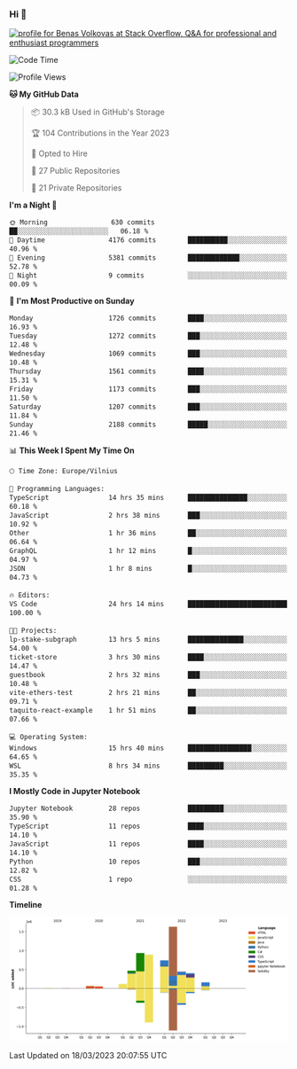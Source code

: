 ### Hi 👋
<a href="https://stackoverflow.com/users/14954249/benas-volkovas"><img src="https://stackoverflow.com/users/flair/14954249.png?theme=dark" width="208" height="58" alt="profile for Benas Volkovas at Stack Overflow, Q&amp;A for professional and enthusiast programmers" title="profile for Benas Volkovas at Stack Overflow, Q&amp;A for professional and enthusiast programmers"></a>

<!--START_SECTION:waka-->
![Code Time](http://img.shields.io/badge/Code%20Time-1%2C339%20hrs%2055%20mins-blue)

![Profile Views](http://img.shields.io/badge/Profile%20Views-0-blue)

**🐱 My GitHub Data** 

> 📦 30.3 kB Used in GitHub's Storage 
 > 
> 🏆 104 Contributions in the Year 2023
 > 
> 💼 Opted to Hire
 > 
> 📜 27 Public Repositories 
 > 
> 🔑 21 Private Repositories 
 > 
**I'm a Night 🦉** 

```text
🌞 Morning                630 commits         ██░░░░░░░░░░░░░░░░░░░░░░░   06.18 % 
🌆 Daytime                4176 commits        ██████████░░░░░░░░░░░░░░░   40.96 % 
🌃 Evening                5381 commits        █████████████░░░░░░░░░░░░   52.78 % 
🌙 Night                  9 commits           ░░░░░░░░░░░░░░░░░░░░░░░░░   00.09 % 
```
📅 **I'm Most Productive on Sunday** 

```text
Monday                   1726 commits        ████░░░░░░░░░░░░░░░░░░░░░   16.93 % 
Tuesday                  1272 commits        ███░░░░░░░░░░░░░░░░░░░░░░   12.48 % 
Wednesday                1069 commits        ███░░░░░░░░░░░░░░░░░░░░░░   10.48 % 
Thursday                 1561 commits        ████░░░░░░░░░░░░░░░░░░░░░   15.31 % 
Friday                   1173 commits        ███░░░░░░░░░░░░░░░░░░░░░░   11.50 % 
Saturday                 1207 commits        ███░░░░░░░░░░░░░░░░░░░░░░   11.84 % 
Sunday                   2188 commits        █████░░░░░░░░░░░░░░░░░░░░   21.46 % 
```


📊 **This Week I Spent My Time On** 

```text
🕑︎ Time Zone: Europe/Vilnius

💬 Programming Languages: 
TypeScript               14 hrs 35 mins      ███████████████░░░░░░░░░░   60.18 % 
JavaScript               2 hrs 38 mins       ███░░░░░░░░░░░░░░░░░░░░░░   10.92 % 
Other                    1 hr 36 mins        ██░░░░░░░░░░░░░░░░░░░░░░░   06.64 % 
GraphQL                  1 hr 12 mins        █░░░░░░░░░░░░░░░░░░░░░░░░   04.97 % 
JSON                     1 hr 8 mins         █░░░░░░░░░░░░░░░░░░░░░░░░   04.73 % 

🔥 Editors: 
VS Code                  24 hrs 14 mins      █████████████████████████   100.00 % 

🐱‍💻 Projects: 
lp-stake-subgraph        13 hrs 5 mins       ██████████████░░░░░░░░░░░   54.00 % 
ticket-store             3 hrs 30 mins       ████░░░░░░░░░░░░░░░░░░░░░   14.47 % 
guestbook                2 hrs 32 mins       ███░░░░░░░░░░░░░░░░░░░░░░   10.48 % 
vite-ethers-test         2 hrs 21 mins       ██░░░░░░░░░░░░░░░░░░░░░░░   09.71 % 
taquito-react-example    1 hr 51 mins        ██░░░░░░░░░░░░░░░░░░░░░░░   07.66 % 

💻 Operating System: 
Windows                  15 hrs 40 mins      ████████████████░░░░░░░░░   64.65 % 
WSL                      8 hrs 34 mins       █████████░░░░░░░░░░░░░░░░   35.35 % 
```

**I Mostly Code in Jupyter Notebook** 

```text
Jupyter Notebook         28 repos            █████████░░░░░░░░░░░░░░░░   35.90 % 
TypeScript               11 repos            ████░░░░░░░░░░░░░░░░░░░░░   14.10 % 
JavaScript               11 repos            ████░░░░░░░░░░░░░░░░░░░░░   14.10 % 
Python                   10 repos            ███░░░░░░░░░░░░░░░░░░░░░░   12.82 % 
CSS                      1 repo              ░░░░░░░░░░░░░░░░░░░░░░░░░   01.28 % 
```



**Timeline**

![Lines of Code chart](https://raw.githubusercontent.com/BenasVolkovas/BenasVolkovas/main/assets/bar_graph.png)


 Last Updated on 18/03/2023 20:07:55 UTC
<!--END_SECTION:waka-->
